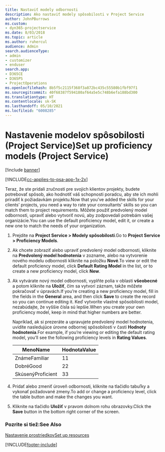 ```yaml
---
title: Nastaviť modely odbornosti
description: Ako nastaviť modely spôsobilosti v Project Service
author: JohnPBurrows
ms.custom:
- dyn365-projectservice
ms.date: 8/03/2018
ms.topic: article
ms.author: ruhercul
audience: Admin
search.audienceType:
- admin
- customizer
- enduser
search.app:
- D365CE
- D365PS
- ProjectOperations
ms.openlocfilehash: 8b5f5c2115f368f3a872bc435c55580b1fbf97f1
ms.sourcegitcommit: 40f68387f594180af64a5e5c748b6efa188bd300
ms.translationtype: HT
ms.contentlocale: sk-SK
ms.lasthandoff: 05/10/2021
ms.locfileid: "6008285"
---
```

# <a name="set-up-proficiency-models-project-service"></a><span data-ttu-id="027e6-103">Nastavenie modelov spôsobilosti (Project Service)</span><span class="sxs-lookup"><span data-stu-id="027e6-103">Set up proficiency models (Project Service)</span></span>

[!include [banner](../includes/psa-now-project-operations.md)]

[!INCLUDE[cc-applies-to-psa-app-1x-2x](../includes/cc-applies-to-psa-app-1x-2x.md)]

<span data-ttu-id="027e6-104">Teraz, že ste pridali zručnosti pre svojich klientov projekty, budete potrebovať spôsob, ako hodnotiť váš schopnosti poradcu, aby ste ich mohli priradiť k požiadavkám projektu.</span><span class="sxs-lookup"><span data-stu-id="027e6-104">Now that you’ve added the skills for your clients’ projects, you need a way to rate your consultants’ skills so you can match them to project requirements.</span></span> <span data-ttu-id="027e6-105">Môžete použiť predvolený model odbornosti, upraviť alebo vytvoriť novú, aby zodpovedali potrebám vašej organizácie.</span><span class="sxs-lookup"><span data-stu-id="027e6-105">You can use the default proficiency model, edit it, or create a new one to match the needs of your organization.</span></span>  
  
1.  <span data-ttu-id="027e6-106">Prejdite na **Project Service > Modely spôsobilosti**.</span><span class="sxs-lookup"><span data-stu-id="027e6-106">Go to **Project Service > Proficiency Models**.</span></span>  
  
2.  <span data-ttu-id="027e6-107">Ak chcete zobraziť alebo upraviť predvolený model odbornosti, kliknite na **Predvolený model hodnotenia** v zozname, alebo na vytvorenie nového modelu odbornosti kliknite na položku **Nové**.</span><span class="sxs-lookup"><span data-stu-id="027e6-107">To view or edit the default proficiency model, click **Default Rating Model** in the list, or to create a new proficiency model, click **New**.</span></span>  
  
3.  <span data-ttu-id="027e6-108">Ak vytvárate nový model odbornosti, vyplňte polia v oblasti **všeobecné** a potom kliknite na **Uložiť**, čím sa vytvorí záznam, takže môžete pokračovať v úpravách.</span><span class="sxs-lookup"><span data-stu-id="027e6-108">If you’re creating a new proficiency model, fill in the fields in the **General** area, and then click **Save** to create the record so you can continue editing it.</span></span> <span data-ttu-id="027e6-109">Keď vytvoríte vlastné spôsobilosti model, nezabúdajte, že vyššie čísla sú lepšie.</span><span class="sxs-lookup"><span data-stu-id="027e6-109">When you create your own proficiency model, keep in mind that higher numbers are better.</span></span>  
  
     <span data-ttu-id="027e6-110">Napríklad, ak si prezeráte a upravujete predvolený model hodnotenia, uvidíte nasledujúce úrovne odbornej spôsobilosti v časti **Hodnoty hodnotenia**.</span><span class="sxs-lookup"><span data-stu-id="027e6-110">For example, if you’re viewing or editing the default rating model, you’ll see the following proficiency levels in **Rating Values**.</span></span>  
  
    |<span data-ttu-id="027e6-111">Meno</span><span class="sxs-lookup"><span data-stu-id="027e6-111">Name</span></span>|<span data-ttu-id="027e6-112">Hodnota</span><span class="sxs-lookup"><span data-stu-id="027e6-112">Value</span></span>|  
    |----------|-----------|  
    |<span data-ttu-id="027e6-113">Známe</span><span class="sxs-lookup"><span data-stu-id="027e6-113">Familiar</span></span>|<span data-ttu-id="027e6-114">1</span><span class="sxs-lookup"><span data-stu-id="027e6-114">1</span></span>|  
    |<span data-ttu-id="027e6-115">Dobré</span><span class="sxs-lookup"><span data-stu-id="027e6-115">Good</span></span>|<span data-ttu-id="027e6-116">2</span><span class="sxs-lookup"><span data-stu-id="027e6-116">2</span></span>|  
    |<span data-ttu-id="027e6-117">Skúsený</span><span class="sxs-lookup"><span data-stu-id="027e6-117">Proficient</span></span>|<span data-ttu-id="027e6-118">3</span><span class="sxs-lookup"><span data-stu-id="027e6-118">3</span></span>|  
  
4.  <span data-ttu-id="027e6-119">Pridať alebo zmeniť úroveň odbornosti, kliknite na tlačidlo tabuľky a vykonať požadované zmeny.</span><span class="sxs-lookup"><span data-stu-id="027e6-119">To add or change a proficiency level, click the table button and make the changes you want.</span></span>  
  
5.  <span data-ttu-id="027e6-120">Kliknite na tlačidlo **Uložiť** v pravom dolnom rohu obrazovky.</span><span class="sxs-lookup"><span data-stu-id="027e6-120">Click the **Save** button in the bottom right corner of the screen.</span></span>  
  
### <a name="see-also"></a><span data-ttu-id="027e6-121">Pozrite si tiež:</span><span class="sxs-lookup"><span data-stu-id="027e6-121">See Also</span></span>  
 [<span data-ttu-id="027e6-122">Nastavenie prostriedkov</span><span class="sxs-lookup"><span data-stu-id="027e6-122">Set up resources</span></span>](../psa/set-up-resources.md)


[!INCLUDE[footer-include](../includes/footer-banner.md)]